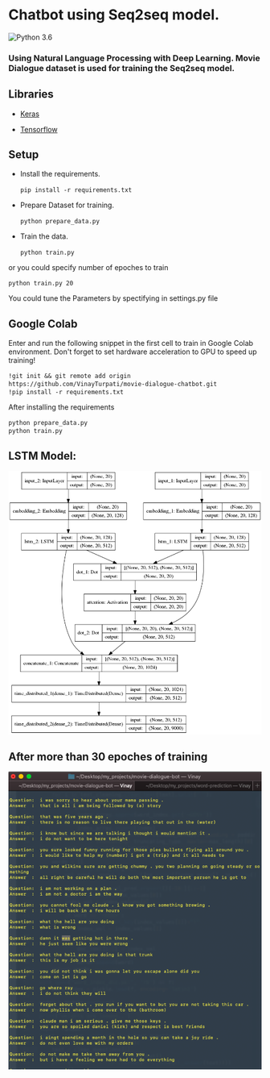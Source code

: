 # Chatbot using Seq2seq model.

![Python 3.6](https://img.shields.io/badge/python-3.6-blue.svg)

### Using Natural Language Processing with Deep Learning. Movie Dialogue dataset is used for training the Seq2seq model.

## Libraries

- [Keras](https://keras.io/)

- [Tensorflow](https://www.tensorflow.org/)

## Setup

- Install the requirements.

	```pip install -r requirements.txt```

- Prepare Dataset for training.

	```python prepare_data.py```

- Train the data.

	```python train.py```

or you could specify number of epoches to train

	python train.py 20

You could tune the Parameters by spectifying in settings.py file

## Google Colab

Enter and run the following snippet in the first cell to train in Google Colab environment. Don't forget to set hardware acceleration to GPU to speed up training!

```
!git init && git remote add origin https://github.com/VinayTurpati/movie-dialogue-chatbot.git
!pip install -r requirements.txt
```

After installing the requirements

```
python prepare_data.py
python train.py
```

## LSTM Model:

![LSTM Model](images/seq2seq.png)

## After more than 30 epoches of training 

![Result](images/result.png)

